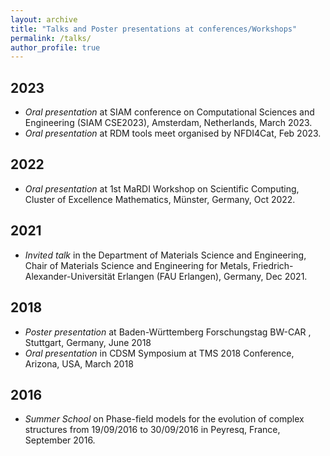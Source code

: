 ```yaml
---
layout: archive
title: "Talks and Poster presentations at conferences/Workshops"
permalink: /talks/
author_profile: true
---
```


## 2023

* *Oral presentation* at SIAM conference on Computational Sciences and Engineering (SIAM CSE2023), Amsterdam, Netherlands, March 2023.
* *Oral presentation* at RDM tools meet organised by NFDI4Cat, Feb 2023.

## 2022
* *Oral presentation* at 1st MaRDI Workshop on Scientific Computing, Cluster of Excellence Mathematics, Münster, Germany, Oct 2022.

## 2021

* *Invited talk* in the Department of Materials Science and Engineering,  Chair of Materials Science and Engineering for Metals,  Friedrich-Alexander-Universität Erlangen (FAU Erlangen), Germany, Dec 2021.

## 2018
* *Poster presentation* at Baden-Württemberg Forschungstag BW-CAR , Stuttgart, Germany, June 2018 
* *Oral presentation* in CDSM Symposium at TMS 2018 Conference, Arizona, USA, March 2018

## 2016    
* *Summer School* on Phase-field models for the evolution of complex structures from 19/09/2016 to 30/09/2016 in Peyresq, France, September 2016.
